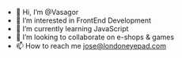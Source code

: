 - 👋 Hi, I’m @Vasagor
- 👀 I’m interested in FrontEnd Development
- 🌱 I’m currently learning JavaScript
- 💞️ I’m looking to collaborate on e-shops & games
- 📫 How to reach me jose@londoneyepad.com

<!---
Vasagor/Vasagor is a ✨ special ✨ repository because its `README.md` (this file) appears on your GitHub profile.
You can click the Preview link to take a look at your changes.
--->
